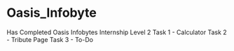# Oasis_Infobyte
Has Completed Oasis Infobytes Internship
Level 2
Task 1 - Calculator
Task 2 - Tribute Page
Task 3 - To-Do
